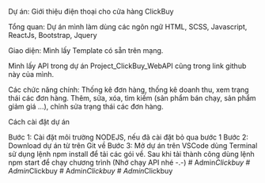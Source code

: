 Dự án: Giới thiệu điện thoại cho cửa hàng ClickBuy

Tổng quan: Dự án mình làm dùng các ngôn ngữ HTML, SCSS, Javascript, ReactJs, Bootstrap, Jquery

Giao diện: Mình lấy Template có sẵn trên mạng.

Mình lấy API trong dự án Project_ClickBuy_WebAPI cũng trong link github này của mình.

Các chức năng chính: Thống kê đơn hàng, thống kê doanh thu, xem trạng thái các đơn hàng. Thêm, sửa, xóa, tìm kiếm (sản phẩm bán chạy, sản phẩm giảm giá ...), chỉnh sửa trạng thái các đơn hàng.

Cách cài đặt dự án

Bước 1: Cài đặt môi trường NODEJS, nếu đã cài đặt bỏ qua bước 1
Bước 2: Download dự án từ trên Git về
Bước 3: Mở dự án trên VSCode dùng Terminal sử dụng lệnh npm install để tải các gói về. Sau khi tải thành công dùng lệnh npm start để chạy chương trình (Nhớ chạy API nhé -.-)
#   A d m i n _ C l i c k b u y  
 #   A d m i n _ C l i c k b u y  
 #   A d m i n _ C l i c k b u y  
 #   A d m i n _ C l i c k b u y  
 